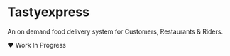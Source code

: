 # Tastyexpress

An on demand food delivery system for Customers, Restaurants & Riders.

❤️ Work In Progress
